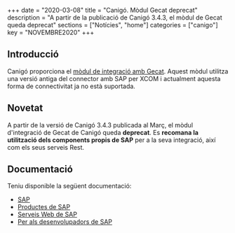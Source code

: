 +++
date        = "2020-03-08"
title       = "Canigó. Mòdul Gecat deprecat"
description = "A partir de la publicació de Canigó 3.4.3, el mòdul de Gecat queda deprecat"
sections    = ["Notícies", "home"]
categories  = ["canigo"]
key         = "NOVEMBRE2020"
+++

## Introducció

Canigó proporciona el [mòdul de integració amb Gecat](/canigo-documentacio-versions-34-integracio/modul-gecat/).
Aquest mòdul utilitza una versió antiga del connector amb SAP per XCOM i actualment aquesta forma de connectivitat ja no està suportada.

## Novetat

A partir de la versió de Canigó 3.4.3 publicada al Març, el mòdul d'integració de Gecat de Canigó queda **deprecat**.
Es **recomana la utilització dels components propis de SAP** per a la seva integració, així com els seus serveis Rest.

## Documentació

Teniu disponible la següent documentació:

* [SAP](https://www.sap.com/index.html)
* [Productes de SAP](https://www.sap.com/products.html)
* [Serveis Web de SAP](https://help.sap.com/viewer/ab33122a997f40d89e340549ff0bced8/4.2.9/en-US/5749bcbe6d6d1014b3fc9283b0e91070.html)
* [Per als desenvolupadors de SAP](https://developers.sap.com/)
